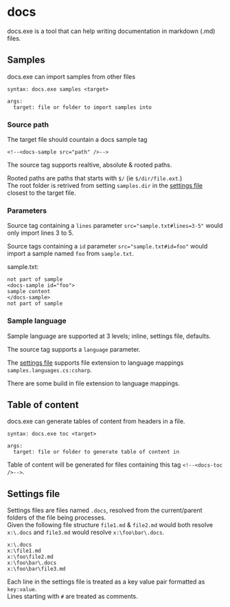 # docs

docs.exe is a tool that can help writing documentation in markdown (.md) files.

## Samples

docs.exe can import samples from other files

```
syntax: docs.exe samples <target>

args:
  target: file or folder to import samples into
```

### Source path

The target file should countain a docs sample tag

```
<!--<docs-sample src="path" />-->
```

The source tag supports realtive, absolute & rooted paths.

Rooted paths are paths that starts with `$/` (ie `$/dir/file.ext`.)  
The root folder is retrived from setting `samples.dir` in the [settings file](#settings-file) closest to the target file.

### Parameters

Source tag containing a `lines` parameter `src="sample.txt#lines=3-5"` would only import lines 3 to 5.

Source tags containing a `id` parameter `src="sample.txt#id=foo"` would import a sample named `foo` from `sample.txt`.

sample.txt:
```
not part of sample
<docs-sample id="foo">
sample content
</docs-sample>
not part of sample
```

### Sample language

Sample language are supported at 3 levels; inline, settings file, defaults.

The source tag supports a `language` parameter.

The [settings file](#settings-file) supports file extension to language mappings `samples.languages.cs:csharp`.

There are some build in file extension to language mappings.

## Table of content

docs.exe can generate tables of content from headers in a file.

```
syntax: docs.exe toc <target>

args:
  target: file or folder to generate table of content in
```

Table of content will be generated for files containing this tag `<!--<docs-toc />-->`.

## Settings file

Settings files are files named `.docs`, resolved from the current/parent folders of the file being processes.  
Given the following file structure `file1.md` & `file2.md` would both resolve `x:\.docs` and `file3.md` would resolve `x:\foo\bar\.docs`.
```
x:\.docs
x:\file1.md
x:\foo\file2.md
x:\foo\bar\.docs
x:\foo\bar\file3.md
```

Each line in the settings file is treated as a key value pair formatted as `key:value`.  
Lines starting with `#` are treated as comments.